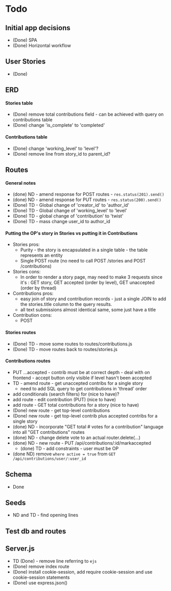 # Todo

## Initial app decisions
* (Done) SPA
* (Done) Horizontal workflow

## User Stories
- (Done)

## ERD

#### Stories table 
* (Done) remove total contributions field - can be achieved with query on contributions table
* (Done) change 'is_complete' to 'completed'

#### Contributions table
* (Done) change 'working_level' to 'level'?
* (Done) remove line from story_id to parent_id?

## Routes

#### General notes
* (done) ND - amend response for POST routes - `res.status(201).send()`
* (done) ND - amend response for PUT routes - `res.status(200).send()`
* (Done) TD - Global change of 'creator_id' to 'author_id'
* (Done) TD - Global change of 'working_level' to 'level'
* (Done) TD - global change of 'contribution' to 'twist'
* (Done) TD - mass change user_id to author_id

#### Putting the OP's story in Stories vs putting it in Contributions
* Stories pros:
    * Purity - the story is encapsulated in a single table - the table represents an entity
    * Single POST route (no need to call POST /stories and POST /contributions)
* Stories cons:
    * In order to render a story page, may need to make 3 requests since it's : GET story, GET accepted (order by level), GET unaccepted (order by thread) 
* Contributions pros:
    * easy join of story and contribution records - just a single JOIN to add the stories.title column to the query results.
    * all text submissions almost identical same, some just have a title
* Contribution cons:
    * POST

#### Stories routes
* (Done) TD - move some routes to routes/contributions.js
* (Done) TD - move routes back to routes/stories.js

#### Contributions routes
* PUT ...accepted - contrib must be at correct depth - deal with on frontend - accept button only visible if level hasn't been accepted
* TD - amend route - get unaccepted contribs for a single story
  * need to add SQL query to get contributions in 'thread' order
* add conditionals (search filters) for  (nice to have)?
* add route - edit contribution (PUT) (nice to have)
* add route - GET total contributions for a story (nice to have)
* (Done) new route - get top-level contributions 
* (Done) new route - get top-level contrib plus accepted contribs for a single story
* (done) ND - incorporate "GET total # votes for a contribution" language into all "GET contributions" routes
* (done) ND - change delete vote to an actual router.delete(...)
* (done) ND - new route - PUT /api/contributions/:id/markaccepted
  * (done) TD - add constraints - user must be OP 
* (done ND) remove `where active = true` from `GET /api/contributions/user/:user_id`

## Schema
* Done

## Seeds
* ND and TD - find opening lines

## Test db and routes

## Server.js
* TD (Done) - remove line referring to `ejs`
* (Done) remove index route
* (Done) install cookie-session, add require cookie-session and use cookie-session statements
* (Done) use express.json()
